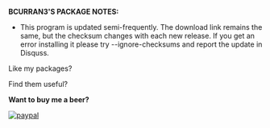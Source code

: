 **BCURRAN3'S PACKAGE NOTES:**

* This program is updated semi-frequently. The download link remains the same, but the checksum changes with each new release. If you get an error installing it please try --ignore-checksums and report the update in Disquss.

Like my packages? 

Find them useful?

**Want to buy me a beer?**

[![paypal](https://www.paypalobjects.com/en_US/i/btn/btn_donateCC_LG.gif)](https://www.paypal.com/cgi-bin/webscr?cmd=_s-xclick&hosted_button_id=4ECL3UCG5CGB6)

